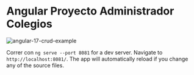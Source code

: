 # Angular Proyecto Administrador Colegios


![angular-17-crud-example](angular-17-crud-example.png)

Correr con `ng serve --port 8081` for a dev server. Navigate to `http://localhost:8081/`. The app will automatically reload if you change any of the source files.

